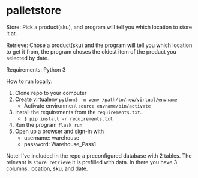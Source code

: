# palletstore
Store: Pick a product(sku), and program will tell you which location to store it at. 

Retrieve: Chose a product(sku) and the program will tell you which location to get it from, the program choses the oldest item of the product you selected by date.

Requirements:
Python 3

How to run locally:
1. Clone repo to your computer
2. Create virtualenv `python3 -m venv /path/to/new/virtual/envname`
    - Activate environment `source envname/bin/activate `
3. Install the requirements  from the `requirements.txt`.
    - `$ pip install -r requirements.txt`
4. Run the program `flask run`
5. Open up a browser and sign-in with
    - username: warehouse
    - password: Warehouse_Pass1
    
Note: I've included in the repo a preconfigured database with 2 tables. The relevant is `store_retrieve` it is prefilled with data. In there you have 3 columns: location, sku, and date.
